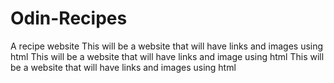 # Odin-Recipes
A recipe website
This will be a website that will have links and images using html
This will be a website that will have links and image using html
This will be a website that will have links and images using html